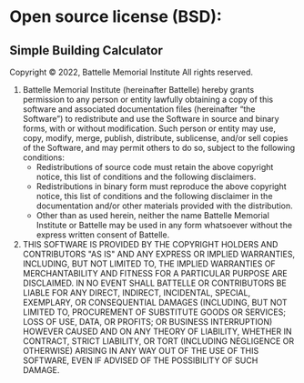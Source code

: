 # Open source license (BSD):

## Simple Building Calculator

Copyright &copy; 2022, Battelle Memorial Institute
All rights reserved.

1. Battelle Memorial Institute (hereinafter Battelle) hereby grants permission to any person or entity lawfully obtaining a copy of this software and associated documentation files (hereinafter “the Software”) to redistribute and use the Software in source and binary forms, with or without modification. Such person or entity may use, copy, modify, merge, publish, distribute, sublicense, and/or sell copies of the Software, and may permit others to do so, subject to the following conditions:
   - Redistributions of source code must retain the above copyright notice, this list of conditions and the following disclaimers.
   - Redistributions in binary form must reproduce the above copyright notice, this list of conditions and the following disclaimer in the documentation and/or other materials provided with the distribution.
   - Other than as used herein, neither the name Battelle Memorial Institute or Battelle may be used in any form whatsoever without the express written consent of Battelle.
2. THIS SOFTWARE IS PROVIDED BY THE COPYRIGHT HOLDERS AND CONTRIBUTORS "AS IS" AND ANY EXPRESS OR IMPLIED WARRANTIES, INCLUDING, BUT NOT LIMITED TO, THE IMPLIED WARRANTIES OF MERCHANTABILITY AND FITNESS FOR A PARTICULAR PURPOSE ARE DISCLAIMED. IN NO EVENT SHALL BATTELLE OR CONTRIBUTORS BE LIABLE FOR ANY DIRECT, INDIRECT, INCIDENTAL, SPECIAL, EXEMPLARY, OR CONSEQUENTIAL DAMAGES (INCLUDING, BUT NOT LIMITED TO, PROCUREMENT OF SUBSTITUTE GOODS OR SERVICES; LOSS OF USE, DATA, OR PROFITS; OR BUSINESS INTERRUPTION) HOWEVER CAUSED AND ON ANY THEORY OF LIABILITY, WHETHER IN CONTRACT, STRICT LIABILITY, OR TORT (INCLUDING NEGLIGENCE OR OTHERWISE) ARISING IN ANY WAY OUT OF THE USE OF THIS SOFTWARE, EVEN IF ADVISED OF THE POSSIBILITY OF SUCH DAMAGE.
